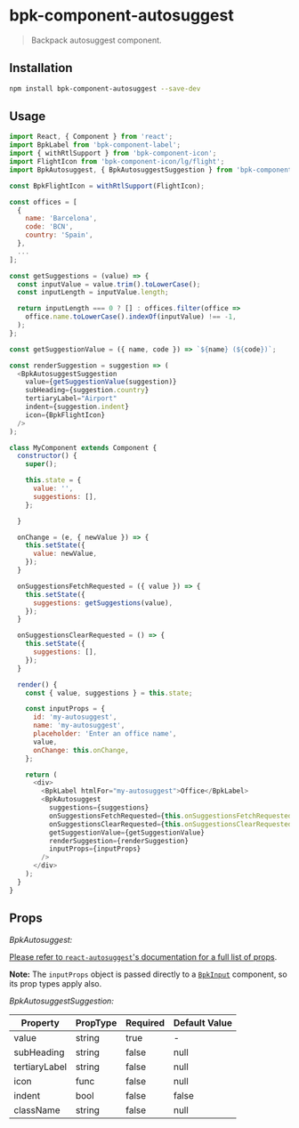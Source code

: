 # bpk-component-autosuggest

> Backpack autosuggest component.

## Installation

```sh
npm install bpk-component-autosuggest --save-dev
```

## Usage

```js
import React, { Component } from 'react';
import BpkLabel from 'bpk-component-label';
import { withRtlSupport } from 'bpk-component-icon';
import FlightIcon from 'bpk-component-icon/lg/flight';
import BpkAutosuggest, { BpkAutosuggestSuggestion } from 'bpk-component-autosuggest';

const BpkFlightIcon = withRtlSupport(FlightIcon);

const offices = [
  {
    name: 'Barcelona',
    code: 'BCN',
    country: 'Spain',
  },
  ...
];

const getSuggestions = (value) => {
  const inputValue = value.trim().toLowerCase();
  const inputLength = inputValue.length;

  return inputLength === 0 ? [] : offices.filter(office =>
    office.name.toLowerCase().indexOf(inputValue) !== -1,
  );
};

const getSuggestionValue = ({ name, code }) => `${name} (${code})`;

const renderSuggestion = suggestion => (
  <BpkAutosuggestSuggestion
    value={getSuggestionValue(suggestion)}
    subHeading={suggestion.country}
    tertiaryLabel="Airport"
    indent={suggestion.indent}
    icon={BpkFlightIcon}
  />
);

class MyComponent extends Component {
  constructor() {
    super();

    this.state = {
      value: '',
      suggestions: [],
    };

  }

  onChange = (e, { newValue }) => {
    this.setState({
      value: newValue,
    });
  }

  onSuggestionsFetchRequested = ({ value }) => {
    this.setState({
      suggestions: getSuggestions(value),
    });
  }

  onSuggestionsClearRequested = () => {
    this.setState({
      suggestions: [],
    });
  }

  render() {
    const { value, suggestions } = this.state;

    const inputProps = {
      id: 'my-autosuggest',
      name: 'my-autosuggest',
      placeholder: 'Enter an office name',
      value,
      onChange: this.onChange,
    };

    return (
      <div>
        <BpkLabel htmlFor="my-autosuggest">Office</BpkLabel>
        <BpkAutosuggest
          suggestions={suggestions}
          onSuggestionsFetchRequested={this.onSuggestionsFetchRequested}
          onSuggestionsClearRequested={this.onSuggestionsClearRequested}
          getSuggestionValue={getSuggestionValue}
          renderSuggestion={renderSuggestion}
          inputProps={inputProps}
        />
      </div>
    );
  }
}
```

## Props

*BpkAutosuggest:*

[Please refer to `react-autosuggest`'s documentation for a full list of props](https://github.com/moroshko/react-autosuggest#props).

**Note:** The `inputProps` object is passed directly to a [`BpkInput`](https://backpack.github.io/components/text-input?platform=web) component, so its prop types apply also.

*BpkAutosuggestSuggestion:*

| Property          | PropType             | Required | Default Value |
| ----------------- | -------------------- | -------- | ------------- |
| value             | string               | true     | -             |
| subHeading        | string               | false    | null          |
| tertiaryLabel     | string               | false    | null          |
| icon              | func                 | false    | null          |
| indent            | bool                 | false    | false         |
| className         | string               | false    | null          |
